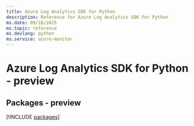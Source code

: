 ```yaml
---
title: Azure Log Analytics SDK for Python
description: Reference for Azure Log Analytics SDK for Python
ms.date: 09/18/2025
ms.topic: reference
ms.devlang: python
ms.service: azure-monitor
---
```

# Azure Log Analytics SDK for Python - preview
## Packages - preview
[!INCLUDE [packages](log-analytics-index.md)]